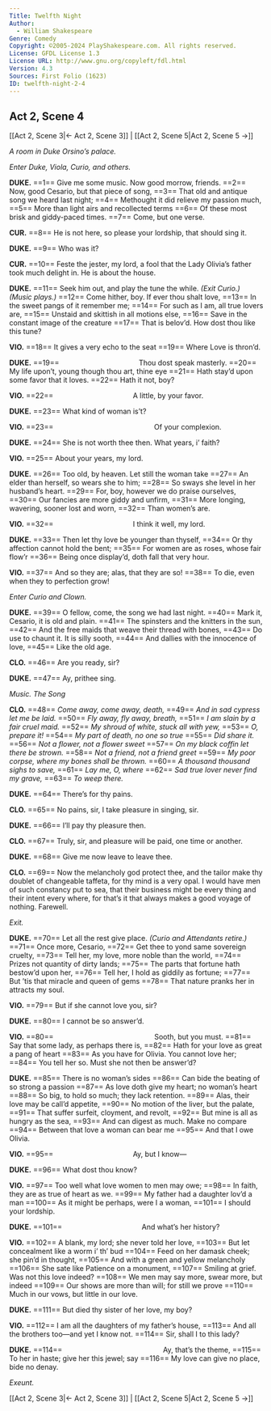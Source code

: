 ```yaml
---
Title: Twelfth Night
Author: 
  - William Shakespeare
Genre: Comedy
Copyright: ©2005-2024 PlayShakespeare.com. All rights reserved.
License: GFDL License 1.3
License URL: http://www.gnu.org/copyleft/fdl.html
Version: 4.3
Sources: First Folio (1623)
ID: twelfth-night-2-4
---
```


## Act 2, Scene 4
[[Act 2, Scene 3|← Act 2, Scene 3]] | [[Act 2, Scene 5|Act 2, Scene 5 →]]

*A room in Duke Orsino’s palace.*

*Enter Duke, Viola, Curio, and others.*

**DUKE.**
==1== Give me some music. Now good morrow, friends.
==2== Now, good Cesario, but that piece of song,
==3== That old and antique song we heard last night;
==4== Methought it did relieve my passion much,
==5== More than light airs and recollected terms
==6== Of these most brisk and giddy-paced times.
==7== Come, but one verse.

**CUR.**
==8== He is not here, so please your lordship, that should sing it.

**DUKE.**
==9== Who was it?

**CUR.**
==10== Feste the jester, my lord, a fool that the Lady Olivia’s father took much delight in. He is about the house.

**DUKE.**
==11== Seek him out, and play the tune the while.
*(Exit Curio.)*
*(Music plays.)*
==12== Come hither, boy. If ever thou shalt love,
==13== In the sweet pangs of it remember me;
==14== For such as I am, all true lovers are,
==15== Unstaid and skittish in all motions else,
==16== Save in the constant image of the creature
==17== That is belov’d. How dost thou like this tune?

**VIO.**
==18== It gives a very echo to the seat
==19== Where Love is thron’d.

**DUKE.**
==19==            Thou dost speak masterly.
==20== My life upon’t, young though thou art, thine eye
==21== Hath stay’d upon some favor that it loves.
==22== Hath it not, boy?

**VIO.**
==22==            A little, by your favor.

**DUKE.**
==23== What kind of woman is’t?

**VIO.**
==23==               Of your complexion.

**DUKE.**
==24== She is not worth thee then. What years, i’ faith?

**VIO.**
==25== About your years, my lord.

**DUKE.**
==26== Too old, by heaven. Let still the woman take
==27== An elder than herself, so wears she to him;
==28== So sways she level in her husband’s heart.
==29== For, boy, however we do praise ourselves,
==30== Our fancies are more giddy and unfirm,
==31== More longing, wavering, sooner lost and worn,
==32== Than women’s are.

**VIO.**
==32==            I think it well, my lord.

**DUKE.**
==33== Then let thy love be younger than thyself,
==34== Or thy affection cannot hold the bent;
==35== For women are as roses, whose fair flow’r
==36== Being once display’d, doth fall that very hour.

**VIO.**
==37== And so they are; alas, that they are so!
==38== To die, even when they to perfection grow!

*Enter Curio and Clown.*

**DUKE.**
==39== O fellow, come, the song we had last night.
==40== Mark it, Cesario, it is old and plain.
==41== The spinsters and the knitters in the sun,
==42== And the free maids that weave their thread with bones,
==43== Do use to chaunt it. It is silly sooth,
==44== And dallies with the innocence of love,
==45== Like the old age.

**CLO.**
==46== Are you ready, sir?

**DUKE.**
==47== Ay, prithee sing.

*Music. The Song*

**CLO.**
==48== *Come away, come away, death,*
==49== *And in sad cypress let me be laid.*
==50== *Fly away, fly away, breath,*
==51== *I am slain by a fair cruel maid.*
==52== *My shroud of white, stuck all with yew,*
==53== *O, prepare it!*
==54== *My part of death, no one so true*
==55== *Did share it.*
==56== *Not a flower, not a flower sweet*
==57== *On my black coffin let there be strown.*
==58== *Not a friend, not a friend greet*
==59== *My poor corpse, where my bones shall be thrown.*
==60== *A thousand thousand sighs to save,*
==61== *Lay me, O, where*
==62== *Sad true lover never find my grave,*
==63== *To weep there.*

**DUKE.**
==64== There’s for thy pains.

**CLO.**
==65== No pains, sir, I take pleasure in singing, sir.

**DUKE.**
==66== I’ll pay thy pleasure then.

**CLO.**
==67== Truly, sir, and pleasure will be paid, one time or another.

**DUKE.**
==68== Give me now leave to leave thee.

**CLO.**
==69== Now the melancholy god protect thee, and the tailor make thy doublet of changeable taffeta, for thy mind is a very opal. I would have men of such constancy put to sea, that their business might be every thing and their intent every where, for that’s it that always makes a good voyage of nothing. Farewell.

*Exit.*

**DUKE.**
==70== Let all the rest give place.
*(Curio and Attendants retire.)*
==71== Once more, Cesario,
==72== Get thee to yond same sovereign cruelty,
==73== Tell her, my love, more noble than the world,
==74== Prizes not quantity of dirty lands;
==75== The parts that fortune hath bestow’d upon her,
==76== Tell her, I hold as giddily as fortune;
==77== But ’tis that miracle and queen of gems
==78== That nature pranks her in attracts my soul.

**VIO.**
==79== But if she cannot love you, sir?

**DUKE.**
==80== I cannot be so answer’d.

**VIO.**
==80==               Sooth, but you must.
==81== Say that some lady, as perhaps there is,
==82== Hath for your love as great a pang of heart
==83== As you have for Olivia. You cannot love her;
==84== You tell her so. Must she not then be answer’d?

**DUKE.**
==85== There is no woman’s sides
==86== Can bide the beating of so strong a passion
==87== As love doth give my heart; no woman’s heart
==88== So big, to hold so much; they lack retention.
==89== Alas, their love may be call’d appetite,
==90== No motion of the liver, but the palate,
==91== That suffer surfeit, cloyment, and revolt,
==92== But mine is all as hungry as the sea,
==93== And can digest as much. Make no compare
==94== Between that love a woman can bear me
==95== And that I owe Olivia.

**VIO.**
==95==            Ay, but I know⁠—

**DUKE.**
==96== What dost thou know?

**VIO.**
==97== Too well what love women to men may owe;
==98== In faith, they are as true of heart as we.
==99== My father had a daughter lov’d a man
==100== As it might be perhaps, were I a woman,
==101== I should your lordship.

**DUKE.**
==101==            And what’s her history?

**VIO.**
==102== A blank, my lord; she never told her love,
==103== But let concealment like a worm i’ th’ bud
==104== Feed on her damask cheek; she pin’d in thought,
==105== And with a green and yellow melancholy
==106== She sate like Patience on a monument,
==107== Smiling at grief. Was not this love indeed?
==108== We men may say more, swear more, but indeed
==109== Our shows are more than will; for still we prove
==110== Much in our vows, but little in our love.

**DUKE.**
==111== But died thy sister of her love, my boy?

**VIO.**
==112== I am all the daughters of my father’s house,
==113== And all the brothers too—and yet I know not.
==114== Sir, shall I to this lady?

**DUKE.**
==114==               Ay, that’s the theme,
==115== To her in haste; give her this jewel; say
==116== My love can give no place, bide no denay.

*Exeunt.*

[[Act 2, Scene 3|← Act 2, Scene 3]] | [[Act 2, Scene 5|Act 2, Scene 5 →]]
